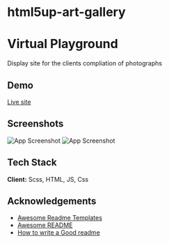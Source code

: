 # html5up-art-gallery

# Virtual Playground

Display site for the clients compliation of photographs


## Demo

[Live site](https://glittery-kheer-212985.netlify.app/)

## Screenshots

![App Screenshot](https://i.imgur.com/d072QUG.png)
![App Screenshot](https://i.imgur.com/SIm58oo.png)


## Tech Stack

**Client:** Scss, HTML, JS, Css


## Acknowledgements

 - [Awesome Readme Templates](https://awesomeopensource.com/project/elangosundar/awesome-README-templates)
 - [Awesome README](https://github.com/matiassingers/awesome-readme)
 - [How to write a Good readme](https://bulldogjob.com/news/449-how-to-write-a-good-readme-for-your-github-project)


